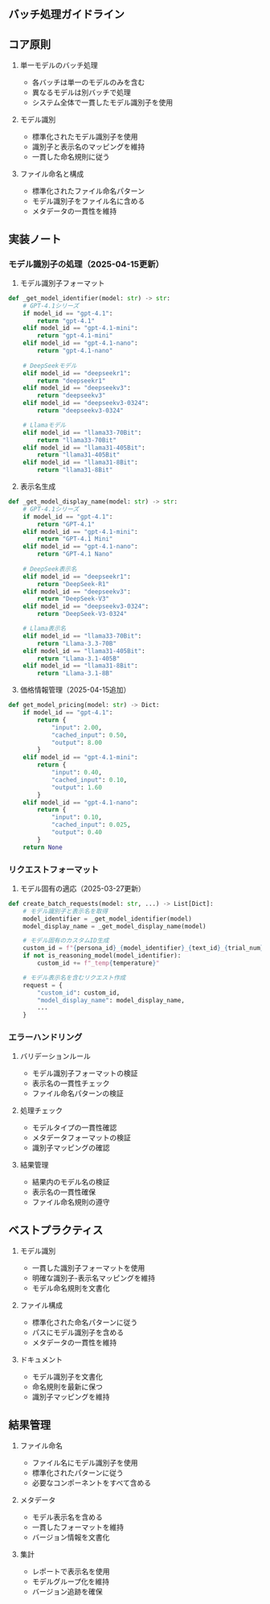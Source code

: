 ## バッチ処理ガイドライン

## コア原則

1. 単一モデルのバッチ処理
   - 各バッチは単一のモデルのみを含む
   - 異なるモデルは別バッチで処理
   - システム全体で一貫したモデル識別子を使用

2. モデル識別
   - 標準化されたモデル識別子を使用
   - 識別子と表示名のマッピングを維持
   - 一貫した命名規則に従う

3. ファイル命名と構成
   - 標準化されたファイル命名パターン
   - モデル識別子をファイル名に含める
   - メタデータの一貫性を維持

## 実装ノート

### モデル識別子の処理（2025-04-15更新）

1. モデル識別子フォーマット
```python
def _get_model_identifier(model: str) -> str:
    # GPT-4.1シリーズ
    if model_id == "gpt-4.1":
        return "gpt-4.1"
    elif model_id == "gpt-4.1-mini":
        return "gpt-4.1-mini"
    elif model_id == "gpt-4.1-nano":
        return "gpt-4.1-nano"
    
    # DeepSeekモデル
    elif model_id == "deepseekr1":
        return "deepseekr1"
    elif model_id == "deepseekv3":
        return "deepseekv3"
    elif model_id == "deepseekv3-0324":
        return "deepseekv3-0324"

    # Llamaモデル
    elif model_id == "llama33-70Bit":
        return "llama33-70Bit"
    elif model_id == "llama31-405Bit":
        return "llama31-405Bit"
    elif model_id == "llama31-8Bit":
        return "llama31-8Bit"
```

2. 表示名生成
```python
def _get_model_display_name(model: str) -> str:
    # GPT-4.1シリーズ
    if model_id == "gpt-4.1":
        return "GPT-4.1"
    elif model_id == "gpt-4.1-mini":
        return "GPT-4.1 Mini"
    elif model_id == "gpt-4.1-nano":
        return "GPT-4.1 Nano"
    
    # DeepSeek表示名
    elif model_id == "deepseekr1":
        return "DeepSeek-R1"
    elif model_id == "deepseekv3":
        return "DeepSeek-V3"
    elif model_id == "deepseekv3-0324":
        return "DeepSeek-V3-0324"

    # Llama表示名
    elif model_id == "llama33-70Bit":
        return "Llama-3.3-70B"
    elif model_id == "llama31-405Bit":
        return "Llama-3.1-405B"
    elif model_id == "llama31-8Bit":
        return "Llama-3.1-8B"
```

3. 価格情報管理（2025-04-15追加）
```python
def get_model_pricing(model: str) -> Dict:
    if model_id == "gpt-4.1":
        return {
            "input": 2.00,
            "cached_input": 0.50,
            "output": 8.00
        }
    elif model_id == "gpt-4.1-mini":
        return {
            "input": 0.40,
            "cached_input": 0.10,
            "output": 1.60
        }
    elif model_id == "gpt-4.1-nano":
        return {
            "input": 0.10,
            "cached_input": 0.025,
            "output": 0.40
        }
    return None
```

### リクエストフォーマット

1. モデル固有の適応（2025-03-27更新）
```python
def create_batch_requests(model: str, ...) -> List[Dict]:
    # モデル識別子と表示名を取得
    model_identifier = _get_model_identifier(model)
    model_display_name = _get_model_display_name(model)

    # モデル固有のカスタムID生成
    custom_id = f"{persona_id}_{model_identifier}_{text_id}_{trial_num}"
    if not is_reasoning_model(model_identifier):
        custom_id += f"_temp{temperature}"

    # モデル表示名を含むリクエスト作成
    request = {
        "custom_id": custom_id,
        "model_display_name": model_display_name,
        ...
    }
```

### エラーハンドリング

1. バリデーションルール
   - モデル識別子フォーマットの検証
   - 表示名の一貫性チェック
   - ファイル命名パターンの検証

2. 処理チェック
   - モデルタイプの一貫性確認
   - メタデータフォーマットの検証
   - 識別子マッピングの確認

3. 結果管理
   - 結果内のモデル名の検証
   - 表示名の一貫性確保
   - ファイル命名規則の遵守

## ベストプラクティス

1. モデル識別
   - 一貫した識別子フォーマットを使用
   - 明確な識別子-表示名マッピングを維持
   - モデル命名規則を文書化

2. ファイル構成
   - 標準化された命名パターンに従う
   - パスにモデル識別子を含める
   - メタデータの一貫性を維持

3. ドキュメント
   - モデル識別子を文書化
   - 命名規則を最新に保つ
   - 識別子マッピングを維持

## 結果管理

1. ファイル命名
   - ファイル名にモデル識別子を使用
   - 標準化されたパターンに従う
   - 必要なコンポーネントをすべて含める

2. メタデータ
   - モデル表示名を含める
   - 一貫したフォーマットを維持
   - バージョン情報を文書化

3. 集計
   - レポートで表示名を使用
   - モデルグループ化を維持
   - バージョン追跡を確保
